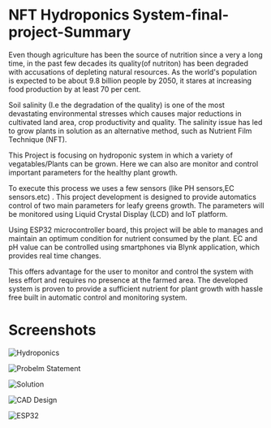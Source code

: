 # NFT Hydroponics System-final-project-Summary
Even though agriculture has been the source of nutrition since a very a long time, in the past few
decades its quality(of nutriton) has been degraded with accusations of depleting natural resources.
As the world's population is expected to be about 9.8 billion people by 2050, it stares at increasing
food production by at least 70 per cent.

Soil salinity (I.e the degradation of the quality) is one of the most devastating environmental
stresses which causes major reductions in cultivated land area, crop productivity and quality. The
salinity issue has led to grow plants in solution as an alternative method, such as Nutrient Film
Technique (NFT).

This Project is focusing on hydroponic system in which a variety of vegatables/Plants can
be grown. Here we can also are monitor and control important parameters for the healthy plant growth.

To execute this process we uses a few sensors (like PH sensors,EC sensors.etc) . This project
development is designed to provide automatics control of two main parameters for leafy greens
growth. The parameters will be monitored using Liquid Crystal Display (LCD) and IoT platform.

Using ESP32 microcontroller board, this project will be able to manages and maintain an optimum
condition for nutrient consumed by the plant. EC and pH value can be controlled using smartphones
via Blynk application, which provides real time changes.

This offers advantage for the user to monitor and control the system with less effort and requires
no presence at the farmed area. The developed system is proven to provide a sufficient nutrient
for plant growth with hassle free built in automatic control and monitoring system.

# Screenshots
![Hydroponics](https://github.com/akdaftuar09/final-project/assets/64327403/e67efd20-7488-4dd4-a851-55faae8cc158)

![Probelm Statement](https://github.com/akdaftuar09/final-project/assets/64327403/0919113b-01b5-48b1-a848-f34d4f876b4c)

![Solution](https://github.com/akdaftuar09/final-project/assets/64327403/39f32d91-cb25-4666-b12b-f8239b2453cc)

![CAD Design](https://github.com/akdaftuar09/final-project/assets/64327403/a9c60daf-75fb-4bc7-a38b-1cf3bb91db98)

![ESP32](https://github.com/akdaftuar09/final-project/assets/64327403/7026733d-0a84-422e-846f-f95f1fa7890c)



